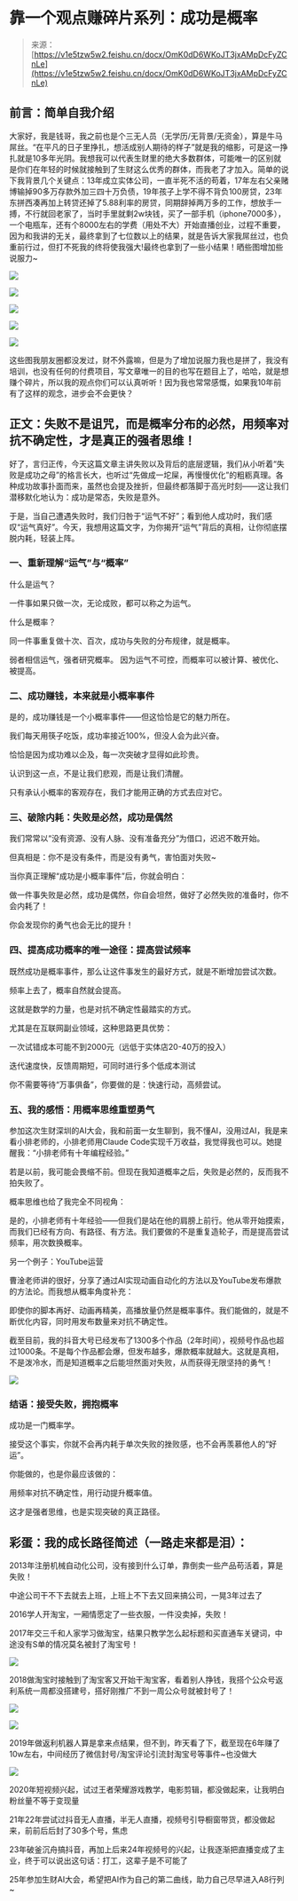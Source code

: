 # 靠一个观点赚碎片系列：成功是概率

> 来源：[https://v1e5tzw5w2.feishu.cn/docx/OmK0dD6WKoJT3jxAMpDcFyZCnLe](https://v1e5tzw5w2.feishu.cn/docx/OmK0dD6WKoJT3jxAMpDcFyZCnLe)

## 前言：简单自我介绍

大家好，我是钱哥，我之前也是个三无人员（无学历/无背景/无资金），算是牛马屌丝。“在平凡的日子里挣扎，想活成别人期待的样子”就是我的缩影，可是这一挣扎就是10多年光阴。我想我可以代表生财里的绝大多数群体，可能唯一的区别就是你们在年轻的时候就接触到了生财这么优秀的群体，而我老了才加入。简单的说下我背景几个关键点：13年成立实体公司，一直半死不活的苟着，17年左右父亲赌博输掉90多万存款外加三四十万负债，19年孩子上学不得不背负100房贷，23年东拼西凑再加上转贷还掉了5.88利率的房贷，同期辞掉两万多的工作，想放手一搏，不行就回老家了，当时手里就剩2w块钱，买了一部手机（iphone7000多），一个电瓶车，还有个8000左右的学费（用处不大）开始直播创业，过程不重要，因为和我讲的无关，最终拿到了七位数以上的结果，就是告诉大家我屌丝过，也负重前行过，但打不死我的终将使我强大!最终也拿到了一些小结果！晒些图增加些说服力~

![](img/2b8148b1d833efd5d4181849463b4707.png)

![](img/ac5a35ee792cf9ad5f54937c7fe8b338.png)

![](img/c82fcc7abf8fbbc5066f6dadc72f2cad.png)

![](img/d2410d40bef84d1cf247e7371953a263.png)

![](img/d770a28ee2c6228aac3e9f4a6f9bfae3.png)

这些图我朋友圈都没发过，财不外露嘛，但是为了增加说服力我也是拼了，我没有培训，也没有任何的付费项目，写文章唯一的目的也写在题目上了，哈哈，就是想赚个碎片，所以我的观点你们可以认真听听！因为我也常常感慨，如果我10年前有了这样的观念，进步会不会更快？

## 正文：失败不是诅咒，而是概率分布的必然，用频率对抗不确定性，才是真正的强者思维！

好了，言归正传，今天这篇文章主讲失败以及背后的底层逻辑，我们从小听着“失败是成功之母”的格言长大，也听过“先做成一坨屎，再慢慢优化”的粗粝真理。各种成功故事扑面而来，虽然也会提及挫折，但最终都落脚于高光时刻——这让我们潜移默化地认为：成功是常态，失败是意外。

于是，当自己遭遇失败时，我们归咎于“运气不好”；看到他⼈成功时，我们感叹“运气真好”。今天，我想用这篇文字，为你揭开“运气”背后的真相，让你彻底摆脱内耗，轻装上阵。

### 一、重新理解“运气”与“概率”

什么是运气？

一件事如果只做一次，无论成败，都可以称之为运气。

什么是概率？

同一件事重复做十次、百次，成功与失败的分布规律，就是概率。

弱者相信运气，强者研究概率。 因为运气不可控，而概率可以被计算、被优化、被提高。

### 二、成功赚钱，本来就是小概率事件

是的，成功赚钱是一个小概率事件——但这恰恰是它的魅力所在。

我们每天用筷子吃饭，成功率接近100%，但没人会为此兴奋。

恰恰是因为成功难以企及，每一次突破才显得如此珍贵。

认识到这一点，不是让我们悲观，而是让我们清醒。

只有承认小概率的客观存在，我们才能用正确的方式去应对它。

### 三、破除内耗：失败是必然，成功是偶然

我们常常以“没有资源、没有人脉、没有准备充分”为借口，迟迟不敢开始。

但真相是：你不是没有条件，而是没有勇气，害怕面对失败~

当你真正理解“成功是小概率事件”后，你就会明白：

做一件事失败是必然，成功是偶然，你自会坦然，做好了必然失败的准备时，你不会内耗了！

你会发现你的勇气也会无比的提升！

### 四、提高成功概率的唯一途径：提高尝试频率

既然成功是概率事件，那么让这件事发生的最好方式，就是不断增加尝试次数。

频率上去了，概率自然就会提高。

这就是数学的力量，也是对抗不确定性最踏实的方式。

尤其是在互联网副业领域，这种思路更具优势：

一次试错成本可能不到2000元（远低于实体店20-40万的投入）

迭代速度快，反馈周期短，可同时进行多个低成本测试

你不需要等待“万事俱备”，你要做的是：快速行动，高频尝试。

### 五、我的感悟：用概率思维重塑勇气

参加这次生财深圳的AI大会，我和前面一女生聊到，我不懂AI，没用过AI，我是来看小排老师的，小排老师用Claude Code实现千万收益，我觉得我也可以。她提醒我：“小排老师有十年编程经验。”

若是以前，我可能会畏缩不前。但现在我知道概率之后，失败是必然的，反而我不拍失败了。

概率思维也给了我完全不同视角：

是的，小排老师有十年经验——但我们是站在他的肩膀上前行。他从零开始摸索，而我们已经有方向、有路径、有方法。我们要做的不是重复造轮子，而是提高尝试频率，用次数换概率。

另一个例子：YouTube运营

曹淦老师讲的很好，分享了通过AI实现动画自动化的方法以及YouTube发布爆款的方法论。而我想从概率角度补充：

即使你的脚本再好、动画再精美，高播放量仍然是概率事件。我们能做的，就是不断优化内容，同时用发布数量来对抗不确定性。

截至目前，我的抖音大号已经发布了1300多个作品（2年时间），视频号作品也超过1000条。不是每个作品都会爆，但发布越多，爆款概率就越大。这就是真相，不是泼冷水，而是知道概率之后能坦然面对失败，从而获得无限坚持的勇气！

![](img/1fdb7b3da753ce72ba28f2f81e6bef89.png)

### 结语：接受失败，拥抱概率

成功是一门概率学。

接受这个事实，你就不会再内耗于单次失败的挫败感，也不会再羡慕他人的“好运”。

你能做的，也是你最应该做的：

用频率对抗不确定性，用行动提升概率值。

这才是强者思维，也是实现突破的真正路径。

## 彩蛋：我的成长路径简述（一路走来都是泪）：

2013年注册机械自动化公司，没有接到什么订单，靠倒卖一些产品苟活着，算是失败！

中途公司干不下去就去上班，上班上不下去又回来搞公司，一晃3年过去了

2016学人开淘宝，一厢情愿定了一些衣服，一件没卖掉，失败！

2017年交三千和人家学习做淘宝，结果只教学怎么起标题和买直通车关键词，中途没有S单的情况莫名被封了淘宝号！

![](img/f90c507f747e7491c683c4f819ad4f09.png)

2018做淘宝时接触到了淘宝客又开始干淘宝客，看着别人挣钱，我搭个公众号返利系统一周都没搭建号，搭好刚推广不到一周公众号就被封号了！

![](img/5e5a79e80a09fc7bc5640442a7725b6b.png)

![](img/b3b516ef8b681f9692df90a33ff00bb8.png)

2019年做返利机器人算是拿来点结果，但不到，昨天看了下，截至现在6年赚了10w左右，中间经历了微信封号/淘宝评论引流封淘宝号等事件~也没做大

![](img/1e08c1dac9fbc1ebce6dd43f0a6d2d2f.png)

2020年短视频兴起，试过王者荣耀游戏教学，电影剪辑，都没做起来，让我明白粉丝量不等于变现量

21年22年尝试过抖音无人直播，半无人直播，视频号引导橱窗带货，都没做起来，前前后后封了30多个号，焦虑

23年破釜沉舟搞抖音，再加上后来24年视频号的兴起，让我逐渐把直播变成了主业，终于可以说出这句话：打工，这辈子是不可能了

25年参加生财AI大会，希望把AI作为自己的第二曲线，助力自己尽早进入A8行列~